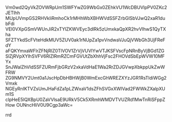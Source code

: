 Vm0wd2QyVkZOVWRpUm1SWFYwZG9WbGx0ZEhkVU1WcDBUVlpPV0ZKc2JETlhh
MUpUVmpGS2RHVkliRmhoCk1rMHhWbXBHWVdSSFZrbGlSbVJwQ2xaR1dubFdi
VEI0VXpGSmVWUnJiR2xTYlZKWVEyc3dlRk5zUmxkaQpXR2hvVlhwS1QyTXha
SFZTYkdScFVteHdkMUV5ZUV0ak1rNUpZa1pvVndwaVJuQjVWbGh3UjFReFdY
aFQKYmxaWFlrZFNjRlZ0TlVOV1ZrVjVUVlYwVTJKSFVscFpNRnByVjBGd1ZG
SlZjRVpXYlhSVFV6RlZlRmRZCmFGVUtZbXhhVjFsc2FHOVdSbEpWVW10MFYx
SnJWalZhVldSSFZURmFjbGRzV2xkaVdHaE1Wa2RrZDJGVwpXbkppUkZwWFRW
ZG9NMVY2Umt0a1JscHpDbHBHWjB0WmExcGhWREZXYzJGR1RsTldiWGg2Vmxk
NGEyRnIKTVZsUmJHaFdZa1pLZWxaV1dsZFhSVGxXWlVad2FWWkZXalpXUm1S
clpHeE5lQXBpU0ZaVVlsaE9URkV5Ck5XRmhWMDVTVUZRd1MwTnRiSFppZHow
OUNncHliV0U9Cgp3aWc=

rrd